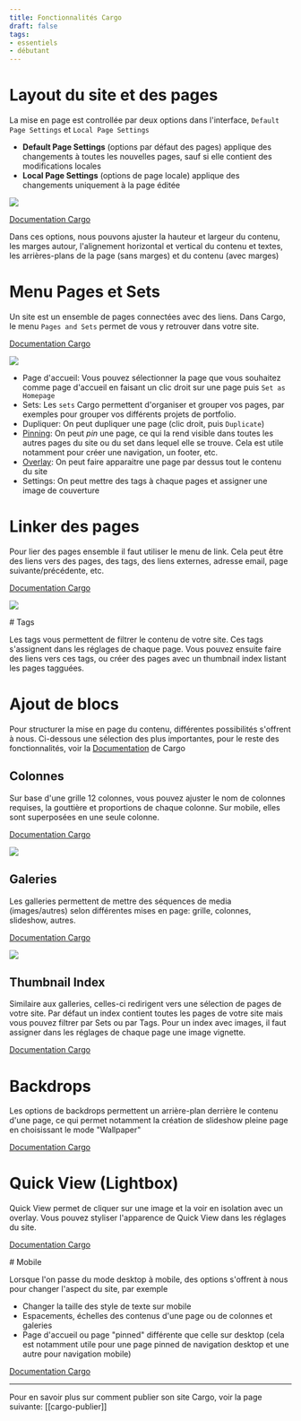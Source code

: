 ```yaml
---
title: Fonctionnalités Cargo 
draft: false
tags:
- essentiels
- débutant
---
```


# Layout du site et des pages

La mise en page est controllée par deux options dans l'interface, `Default Page Settings` et `Local Page Settings`

- **Default Page Settings** (options par défaut des pages) applique des changements à toutes les nouvelles pages, sauf si elle contient des modifications locales
- **Local Page Settings** (options de page locale) applique des changements uniquement à la page éditée

![](/files/cargo-defaut-local-page-settings.png)

[Documentation Cargo](https://docs.cargo.site/site-and-page-layout)

Dans ces options, nous pouvons ajuster la hauteur et largeur du contenu, les marges autour, l'alignement horizontal et vertical du contenu et textes, les arrières-plans de la page (sans marges) et du contenu (avec marges)

# Menu Pages et Sets

Un site est un ensemble de pages connectées avec des liens. Dans Cargo, le menu `Pages and Sets` permet de vous y retrouver dans votre site. 

[Documentation Cargo](https://docs.cargo.site/pages-and-sets)

![](/files/cargo-pages-sets.png)

- Page d'accueil: Vous pouvez sélectionner la page que vous souhaitez comme page d'accueil en faisant un clic droit sur une page puis `Set as Homepage`
- Sets: Les `sets` Cargo permettent d'organiser et grouper vos pages, par exemples pour grouper vos différents projets de portfolio. 
- Dupliquer: On peut dupliquer une page (clic droit, puis `Duplicate`)
- [Pinning](https://docs.cargo.site/pinning): On peut *pin* une page, ce qui la rend visible dans toutes les autres pages du site ou du set dans lequel elle se trouve. Cela est utile notamment pour créer une navigation, un footer, etc.
- [Overlay](https://docs.cargo.site/overlays): On peut faire apparaitre une page par dessus tout le contenu du site 
- Settings: On peut mettre des tags à chaque pages et assigner une image de couverture

# Linker des pages

Pour lier des pages ensemble il faut utiliser le menu de link. Cela peut être des liens vers des pages, des tags, des liens externes, adresse email, page suivante/précédente, etc.

[Documentation Cargo](https://docs.cargo.site/linking)

![](/files/cargo-link.png)

# Tags

Les tags vous permettent de filtrer le contenu de votre site. Ces tags s'assignent dans les réglages de chaque page. Vous pouvez ensuite faire des liens vers ces tags, ou créer des pages avec un thumbnail index listant les pages tagguées.

# Ajout de blocs

Pour structurer la mise en page du contenu, différentes possibilités s'offrent à nous. Ci-dessous une sélection des plus importantes, pour le reste des fonctionnalités, voir la [Documentation](https://docs.cargo.site) de Cargo

## Colonnes

Sur base d'une grille 12 colonnes, vous pouvez ajuster le nom de colonnes requises, la gouttière et proportions de chaque colonne. Sur mobile, elles sont superposées en une seule colonne.

[Documentation Cargo](https://docs.cargo.site/columns)

![](/files/cargo-columns.png)

## Galeries

Les galleries permettent de mettre des séquences de media (images/autres) selon différentes mises en page: grille, colonnes, slideshow, autres.

[Documentation Cargo](https://docs.cargo.site/galleries)

![](/files/cargo-galleries.png)


## Thumbnail Index

Similaire aux galleries, celles-ci redirigent vers une sélection de pages de votre site. Par défaut un index contient toutes les pages de votre site mais vous pouvez filtrer par Sets ou par Tags. Pour un index avec images, il faut assigner dans les réglages de chaque page une image vignette.

[Documentation Cargo](https://docs.cargo.site/thumbnail-index)

# Backdrops

Les options de backdrops permettent un arrière-plan derrière le contenu d'une page, ce qui permet notamment la création de slideshow pleine page en choisissant le mode "Wallpaper"

[Documentation Cargo](https://docs.cargo.site/backdrops)

# Quick View (Lightbox)

Quick View permet de cliquer sur une image et la voir en isolation avec un overlay. Vous pouvez styliser l'apparence de Quick View dans les réglages du site.

[Documentation Cargo](https://docs.cargo.site/quick-view)

# Mobile

Lorsque l'on passe du mode desktop à mobile, des options s'offrent à nous pour changer l'aspect du site, par exemple
- Changer la taille des style de texte sur mobile
- Espacements, échelles des contenus d'une page ou de colonnes et galeries
- Page d'accueil ou page "pinned" différente que celle sur desktop (cela est notamment utile pour une page pinned de navigation desktop et une autre pour navigation mobile)

[Documentation Cargo](https://docs.cargo.site/mobile)

---

Pour en savoir plus sur comment publier son site Cargo, voir la page suivante:
[[cargo-publier]]